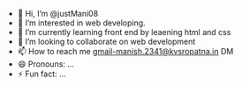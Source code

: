 - 👋 Hi, I’m @justMani08
- 👀 I’m interested in web developing.
- 🌱 I’m currently learning front end by leaening html and css
- 💞️ I’m looking to collaborate on web development
- 📫 How to reach me gmail-manish.2341@kvsropatna.in DM
- 😄 Pronouns: ...
- ⚡ Fun fact: ...

<!---
justMani08/justMani08 is a ✨ special ✨ repository because its `README.md` (this file) appears on your GitHub profile.
You can click the Preview link to take a look at your changes.
--->
